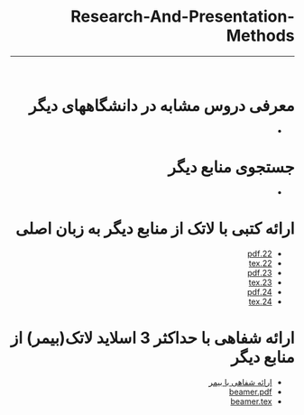 <div dir="rtl">
  
# Research-And-Presentation-Methods
---

<br>


# معرفی دروس مشابه در دانشگاههای دیگر
- []()

# جستجوی منابع دیگر
- []()

# ارائه کتبی با لاتک از منابع دیگر به زبان اصلی
- [22.pdf](https://github.com/pouryab75/PNU_3991_AR/blob/main/Research-And-Presentation-Methods/22.pdf)
- [22.tex](https://github.com/pouryab75/PNU_3991_AR/blob/main/Research-And-Presentation-Methods/22.tex)
- [23.pdf](https://github.com/pouryab75/PNU_3991_AR/blob/main/Research-And-Presentation-Methods/23.pdf)
- [23.tex](https://github.com/pouryab75/PNU_3991_AR/blob/main/Research-And-Presentation-Methods/23.tex)
- [24.pdf](https://github.com/pouryab75/PNU_3991_AR/blob/main/Research-And-Presentation-Methods/24.pdf)
- [24.tex](https://github.com/pouryab75/PNU_3991_AR/blob/main/Research-And-Presentation-Methods/24.tex)

# ارائه شفاهی با حداکثر 3 اسلاید لاتک(بیمر) از منابع دیگر
- [ارائه شفاهی با بیمر]()
- [beamer.pdf](https://github.com/pouryab75/PNU_3991_AR/blob/main/Research-And-Presentation-Methods/Beamer.pdf)
- [beamer.tex](https://github.com/pouryab75/PNU_3991_AR/blob/main/Research-And-Presentation-Methods/Beamer.tex)






